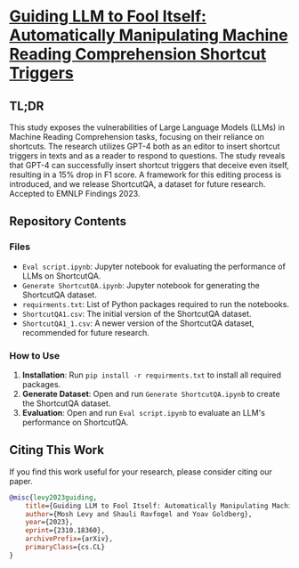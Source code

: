 # [Guiding LLM to Fool Itself: Automatically Manipulating Machine Reading Comprehension Shortcut Triggers](https://arxiv.org/abs/2310.18360)

## TL;DR 
This study exposes the vulnerabilities of Large Language Models (LLMs) in Machine Reading Comprehension tasks, focusing on their reliance on shortcuts. The research utilizes GPT-4 both as an editor to insert shortcut triggers in texts and as a reader to respond to questions. The study reveals that GPT-4 can successfully insert shortcut triggers that deceive even itself, resulting in a 15% drop in F1 score. A framework for this editing process is introduced, and we release ShortcutQA, a dataset for future research. Accepted to EMNLP Findings 2023.

## Repository Contents

### Files
- `Eval script.ipynb`: Jupyter notebook for evaluating the performance of LLMs on ShortcutQA.
- `Generate ShortcutQA.ipynb`: Jupyter notebook for generating the ShortcutQA dataset.
- `requirments.txt`: List of Python packages required to run the notebooks.
- `ShortcutQA1.csv`: The initial version of the ShortcutQA dataset.
- `ShortcutQA1_1.csv`: A newer version of the ShortcutQA dataset, recommended for future research.

### How to Use
1. **Installation**: Run `pip install -r requirments.txt` to install all required packages.
2. **Generate Dataset**: Open and run `Generate ShortcutQA.ipynb` to create the ShortcutQA dataset.
3. **Evaluation**: Open and run `Eval script.ipynb` to evaluate an LLM's performance on ShortcutQA.

## Citing This Work
If you find this work useful for your research, please consider citing our paper.

```bibtex
@misc{levy2023guiding,
    title={Guiding LLM to Fool Itself: Automatically Manipulating Machine Reading Comprehension Shortcut Triggers},
    author={Mosh Levy and Shauli Ravfogel and Yoav Goldberg},
    year={2023},
    eprint={2310.18360},
    archivePrefix={arXiv},
    primaryClass={cs.CL}
}
```

